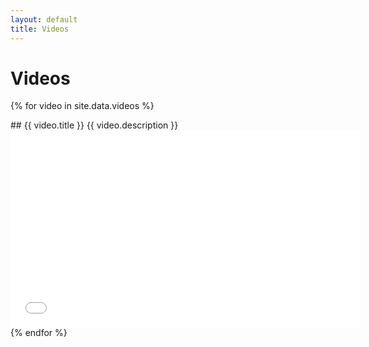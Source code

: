 ```yaml
---
layout: default
title: Videos
---
```


# Videos

{% for video in site.data.videos %}
<div class="video" markdown="1">
## {{ video.title }}
{{ video.description }}
<iframe width="560" height="315" src="{{ video.url }}" title="{{ video.title }}" frameborder="0" allow="accelerometer; autoplay; clipboard-write; encrypted-media; gyroscope; picture-in-picture" allowfullscreen></iframe>
</div>
{% endfor %}
